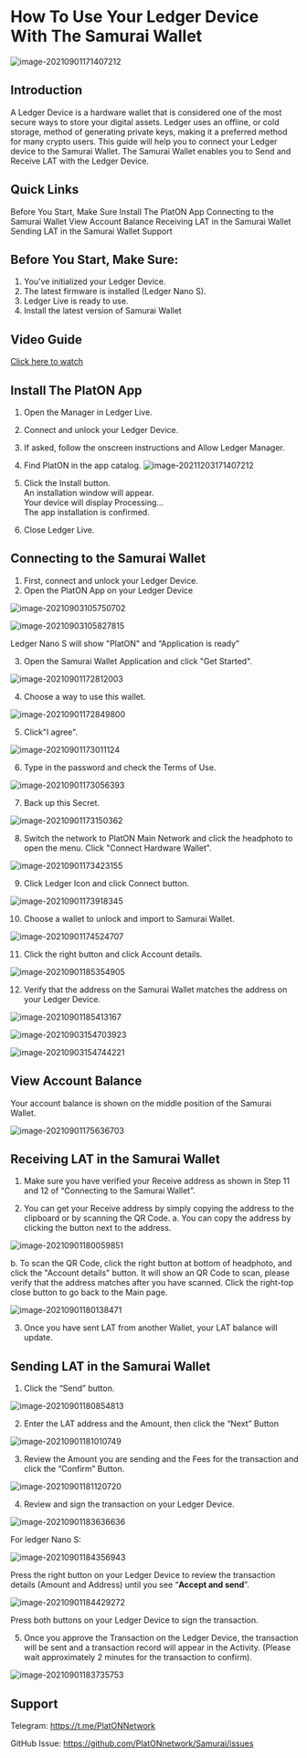 # How To Use Your Ledger Device With The Samurai Wallet

![image-20210901171407212](./images/image-20210901171407212.png)

## Introduction

A Ledger Device is a hardware wallet that is considered one of the most secure ways to store your digital assets. Ledger uses an offline, or cold storage, method of generating private keys, making it a preferred method for many crypto users. This guide will help you to connect your Ledger device to the Samurai Wallet. The Samurai Wallet enables you to Send and Receive LAT with the Ledger Device.

## Quick Links

Before You Start, Make Sure
Install The PlatON App
Connecting to the Samurai Wallet
View Account Balance
Receiving LAT in the Samurai Wallet
Sending LAT in the Samurai Wallet
Support

## Before You Start, Make Sure:

1. You’ve initialized your Ledger Device.
2. The latest firmware is installed (Ledger Nano S).
3. Ledger Live is ready to use.
4. Install the latest version of Samurai Wallet

## Video Guide

[Click here to watch](https://www.youtube.com/watch?v=QM93yuByL2Q)


## Install The PlatON App

1. Open the Manager in Ledger Live.
2. Connect and unlock your Ledger Device.
3. If asked, follow the onscreen instructions and Allow Ledger Manager.
4. Find PlatON in the app catalog.
![image-20211203171407212](./images/image-20211203171407212.png)

5. Click the Install button.
<br />An installation window will appear.
<br />Your device will display Processing…
<br />The app installation is confirmed.
6. Close Ledger Live.

## Connecting to the Samurai Wallet

1. First, connect and unlock your Ledger Device.
2. Open the PlatON App on your Ledger Device

![image-20210903105750702](./images/image-20210903105750702.png)

![image-20210903105827815](./images/image-20210903105827815.png)

Ledger Nano S will show "PlatON" and “Application is ready”

3. Open the Samurai Wallet Application and click "Get Started".

![image-20210901172812003](./images/image-20210901172812003.png)

   

4. Choose a way to use this wallet.

![image-20210901172849800](./images/image-20210901172849800.png)

5. Click"I agree".

![image-20210901173011124](./images/image-20210901173011124.png)

6. Type in the password and check the Terms of Use.

![image-20210901173056393](./images/image-20210901173056393.png)

7. Back up this Secret.

![image-20210901173150362](./images/image-20210901173150362.png)

8. Switch the network to PlatON Main Network and click the headphoto to open the menu. Click "Connect Hardware Wallet".

![image-20210901173423155](./images/image-20210901173423155.png)

9. Click Ledger Icon and click Connect button.

![image-20210901173918345](./images/image-20210901173918345.png)

10. Choose a wallet to unlock and import to Samurai Wallet.

![image-20210901174524707](./images/image-20210901174524707.png)



11. Click the right button and click Account details.

![image-20210901185354905](./images/image-20210901185354905.png)



12. Verify that the address on the Samurai Wallet matches the address on your Ledger Device.

    

![image-20210901185413167](./images/image-20210901185413167.png)

![image-20210903154703923](./images/image-20210903154703923.png)

![image-20210903154744221](./images/image-20210903154744221.png)



## View Account Balance

Your account balance is shown on the middle position of the Samurai Wallet.

![image-20210901175636703](./images/image-20210901175636703.png)

## Receiving LAT in the Samurai Wallet

1. Make sure you have verified your Receive address as shown in Step 11 and 12 of “Connecting to the Samurai Wallet”.

2. You can get your Receive address by simply copying the address to the clipboard or by scanning the QR Code.
   a. You can copy the address by clicking the  button next to the address.

![image-20210901180059851](./images/image-20210901180059851.png)

   b. To scan the QR Code, click the right button at bottom of headphoto, and click the "Account details" button. It will show an QR Code to scan, please verify that the address matches after you have scanned. Click the right-top close button to go back to the Main page.

![image-20210901180138471](./images/image-20210901180138471.png)

3. Once you have sent LAT from another Wallet, your LAT balance will update. 

## Sending LAT in the Samurai Wallet

1. Click the “Send” button.

![image-20210901180854813](./images/image-20210901180854813.png)

2. Enter the LAT address and the Amount, then click the “Next” Button

![image-20210901181010749](./images/image-20210901181010749.png)

3. Review the Amount you are sending and the Fees for the transaction and click the “Confirm” Button.

![image-20210901181120720](./images/image-20210901181120720.png)

4. Review and sign the transaction on your Ledger Device.

![image-20210901183636636](./images/image-20210901183636636.png)



For ledger Nano S:

![image-20210901184356943](./images/image-20210901184356943.png)

Press the right button on your Ledger Device to review the transaction details (Amount and Address) until you see “**Accept and send**”.

![image-20210901184429272](./images/image-20210901184429272.png)

Press both buttons on your Ledger Device to sign the transaction.

5. Once you approve the Transaction on the Ledger Device, the transaction will be sent and a transaction record will appear in the Activity. (Please wait approximately 2 minutes for the transaction to confirm).

![image-20210901183735753](./images/image-20210901183735753.png)



## Support

Telegram: https://t.me/PlatONNetwork

GitHub Issue: https://github.com/PlatONnetwork/Samurai/issues







